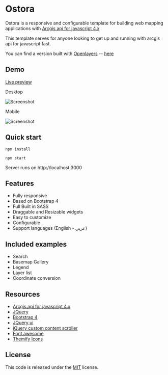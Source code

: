 # Ostora
Ostora is a responsive and configurable template for building web mapping applications with [Arcgis api for javascript 4.x](https://developers.arcgis.com/javascript/)

This template serves for anyone looking to get up and running with arcgis api for javascript fast.  

You can find a version built with [Openlayers](http://openlayers.org/) -- [here](https://github.com/azouaoui-med/ostora-ol-reqjs)

## Demo
[Live preview](https://azouaoui-med.github.io/ostora-jsapi4/)

Desktop

![Screenshot](https://user-images.githubusercontent.com/25878302/49329863-08fcad00-f586-11e8-9e2d-f6fa1f124d59.png)

Mobile

![Screenshot](https://user-images.githubusercontent.com/25878302/49329798-25e4b080-f585-11e8-91c4-94dd386bc7af.png)

## Quick start
```
npm install 

npm start
```
Server runs on http://localhost:3000

## Features
*   Fully responsive
*   Based on Bootstrap 4
*   Full Built in SASS
*   Draggable and Resizable widgets
*   Easy to customize
*   Configurable
*   Support languages (English - عربي)

## Included examples
*   Search
*   Basemap Gallery
*   Legend
*   Layer list
*   Coordinate conversion


## Resources
*   [Arcgis api for javascript 4.x](https://developers.arcgis.com/javascript/)
*   [JQuery](http://jquery.com/)
*   [Bootstrap 4](https://getbootstrap.com/)
*   [JQuery ui](http://jqueryui.com)
*   [jQuery custom content scroller](http://manos.malihu.gr/jquery-custom-content-scroller/)
*   [Font awesome](https://fontawesome.com/)
*   [Themify Icons ](https://themify.me/themify-icons)

## License
This code is released under the [MIT](https://github.com/azouaoui-med/ostora-jsapi4/blob/gh-pages/LICENSE) license.